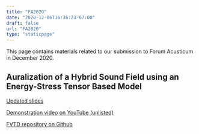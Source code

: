 ```yaml
---
title: "FA2020"
date: "2020-12-06T16:36:23-07:00"
draft: false
url: "FA2020"
type: "staticpage"
---
```


This page contains materials related to our submission to Forum Acusticum in December 2020.

## Auralization of a Hybrid Sound Field using an Energy-Stress Tensor Based Model

[Updated slides](/doc/FA2020-AidanMeacham.pdf)

[Demonstration video on YouTube (unlisted)](https://youtu.be/Pl2JDapt8Do)

[FVTD repository on Github](https://github.com/1ceaham/AcousticFVTD_GeneralImpedance)
